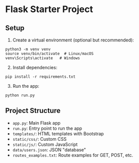 # Flask Starter Project

## Setup

1. Create a virtual environment (optional but recommended):

```
python3 -m venv venv
source venv/bin/activate  # Linux/macOS
venv\Scripts\activate   # Windows
```

2. Install dependencies:

```
pip install -r requirements.txt
```

3. Run the app:

```
python run.py
```

## Project Structure

- `app.py`: Main Flask app
- `run.py`: Entry point to run the app
- `templates/`: HTML templates with Bootstrap
- `static/css/`: Custom CSS
- `static/js/`: Custom JavaScript
- `data/users.json`: JSON "database"
- `routes_examples.txt`: Route examples for GET, POST, etc.
